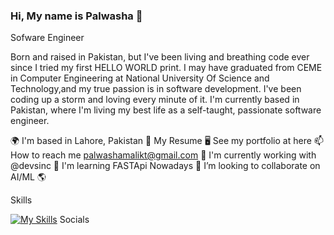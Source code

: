 ### Hi, My name is Palwasha 👋


Sofware Engineer

Born and raised in Pakistan, but I've been living and breathing code ever since I tried my first HELLO WORLD print. I may have graduated from CEME in Computer Engineering at National University Of Science and Technology,and my true passion is in software development. I've been coding up a storm and loving every minute of it. I'm currently based in Pakistan, where I'm living my best life as a self-taught, passionate software engineer.

🌍  I'm based in Lahore, Pakistan
📄 My Resume
🖥️  See my portfolio at here
📫 How to reach me palwashamalikt@gmail.com
🚀  I'm currently working with @devsinc
🧠  I'm learning FASTApi Nowadays
🤝  I’m looking to collaborate on AI/ML 🌎

Skills

[![My Skills](https://skillicons.dev/icons?i=js,html,css,docker,fastapi,flask,kubernetes,mongodb,py,postman,postgres)](https://skillicons.dev)
Socials

     
